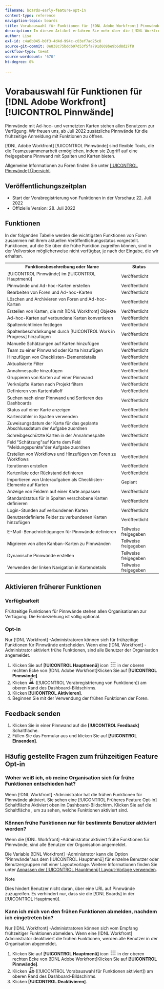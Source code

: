 ```yaml
---
filename: boards-early-feature-opt-in
content-type: reference
navigation-topic: boards
title: Vorabauswahl für Funktionen für [!DNL Adobe Workfront] Pinnwände
description: In diesem Artikel erfahren Sie mehr über die [!DNL Workfront Boards] Opt-in für frühe Funktionen.
author: Lisa
exl-id: c4a6b045-b0f3-4d4d-994c-c03ef7ad25c8
source-git-commit: 0e838c75bddb97d53f5fa791d609be9b6d8d27f8
workflow-type: tm+mt
source-wordcount: '670'
ht-degree: 0%

---
```


# Vorabauswahl für Funktionen für [!DNL Adobe Workfront] [!UICONTROL Pinnwände]

Pinnwände mit Ad-hoc- und vernetzten Karten stehen allen Benutzern zur Verfügung. Wir freuen uns, ab Juli 2022 zusätzliche Pinnwände für die frühzeitige Anmeldung mit Funktionen zu öffnen.

[!DNL Adobe Workfront] [!UICONTROL Pinnwände] sind flexible Tools, die die Teamzusammenarbeit ermöglichen, indem sie Zugriff auf eine freigegebene Pinnwand mit Spalten und Karten bieten.

Allgemeine Informationen zu Foren finden Sie unter [[!UICONTROL Pinnwände] Übersicht](/help/quicksilver/agile/boards-overview.md).

## Veröffentlichungszeitplan

* Start der Vorabregistrierung von Funktionen in der Vorschau: 22. Juli 2022
* Offizielle Version: 28. Juli 2022

## Funktionen

In der folgenden Tabelle werden die wichtigsten Funktionen von Foren zusammen mit ihrem aktuellen Veröffentlichungsstatus vorgestellt. Funktionen, auf die Sie über die frühe Funktion zugreifen können, sind in der Vollversion möglicherweise nicht verfügbar, je nach der Eingabe, die wir erhalten.

<table style="table-layout:auto"> 
 <tbody> 
  <tr> 
   <th><strong>Funktionsbeschreibung oder Name</strong></th>
   <th><strong>Status</strong></th> 
  </tr>
  <tr>
   <td>[!UICONTROL Pinnwände] im [!UICONTROL Hauptmenü]</td>
   <td>Veröffentlicht</td>
  </tr>
    <tr>
   <td>Pinnwände und Ad-hoc-Karten erstellen</td>
   <td>Veröffentlicht</td>
  </tr>
  <tr>
   <td>Bearbeiten von Foren und Ad-hoc-Karten</td>
   <td>Veröffentlicht</td>
  </tr>
  <tr>
   <td>Löschen und Archivieren von Foren und Ad-hoc-Karten</td>
   <td>Veröffentlicht</td>
  </tr>
  <tr>
   <td>Erstellen von Karten, die mit [!DNL Workfront] Objekte</td>
   <td>Veröffentlicht</td>
  </tr>
  <tr>
   <td>Ad-hoc-Karten auf verbundene Karten konvertieren</td>
   <td>Veröffentlicht</td>
  </tr>
  <tr>
   <td>Spaltenrichtlinien festlegen</td>
   <td>Veröffentlicht</td>
  </tr>
  <tr>
   <td>Spaltenbeschränkungen durch [!UICONTROL Work in Progress] hinzufügen</td>
   <td>Veröffentlicht</td>
  </tr>
  <tr>
   <td>Manuelle Schätzungen auf Karten hinzufügen</td>
   <td>Veröffentlicht</td>
  </tr>
  <tr>
   <td>Team zu einer Pinnwand oder Karte hinzufügen</td>
   <td>Veröffentlicht</td>
  </tr>
  <tr>
   <td>Hinzufügen von Checklisten-Elementdetails</td>
   <td>Veröffentlicht</td>
  </tr>
  <tr>
   <td>Aktualisierte Filter</td>
   <td>Veröffentlicht</td>
  </tr>
  <tr>
   <td>Annahmespalte hinzufügen</td>
   <td>Veröffentlicht</td>
  </tr>
  <tr>
   <td>Gruppieren von Karten auf einer Pinnwand</td>
   <td>Veröffentlicht</td>
  </tr>
  <tr>
   <td>Verknüpfte Karten nach Projekt filtern</td>
   <td>Veröffentlicht</td>
  </tr>
  <tr>
   <td>Definieren von Kartenfalloff</td>
   <td>Veröffentlicht</td>
  </tr>
  <tr>
   <td>Suchen nach einer Pinnwand und Sortieren des Dashboards</td>
   <td>Veröffentlicht</td>
  </tr>
  <tr>
   <td>Status auf einer Karte anzeigen</td>
   <td>Veröffentlicht</td>
  </tr>
  <tr>
   <td>Kartenzähler in Spalten verwenden</td>
   <td>Veröffentlicht</td>
  </tr>
  <tr>
   <td>Zuweisungsdatum der Karte für das geplante Abschlussdatum der Aufgabe zuordnen</td>
   <td>Veröffentlicht</td>
  </tr>
  <tr>
   <td>Schreibgeschützte Karten in der Annahmespalte</td>
   <td>Veröffentlicht</td>
  </tr>
  <tr>
   <td>Feld "Schätzung"auf Karte dem Feld "Meldungspunkte"der Aufgabe zuordnen</td>
   <td>Veröffentlicht</td>
  </tr>
  <tr>
   <td>Erstellen von Workflows und Hinzufügen von Foren zu Workflows</td>
   <td>Veröffentlicht</td>
  </tr>
  <tr>
   <td>Iterationen erstellen</td>
   <td>Veröffentlicht</td>
  </tr>
  <tr>
   <td>Kartenliste oder Rückstand definieren</td>
   <td>Veröffentlicht</td>
  </tr>
  <tr>
   <td>Importieren von Unteraufgaben als Checklisten-Elemente auf Karten</td>
   <td>Geplant</td>
  </tr>
  <tr>
   <td>Anzeige von Feldern auf einer Karte anpassen</td>
   <td>Veröffentlicht</td>
  </tr>  
  <tr>
   <td>Standardstatus für in Spalten verschobene Karten definieren</td>
   <td>Veröffentlicht</td>
  </tr>
  <tr>
   <td>Login-Stunden auf verbundenen Karten</td>
   <td>Veröffentlicht</td>
  </tr>
  <tr>
   <td>Benutzerdefinierte Felder zu verbundenen Karten hinzufügen</td>
   <td>Veröffentlicht</td>
  </tr>
  <tr>
   <td>E-Mail-Benachrichtigungen für Pinnwände definieren</td>
   <td>Teilweise freigegeben</td>
  </tr>
  <tr>
   <td>Migrieren von alten Kanban-Karten zu Pinnwänden</td>
   <td>Teilweise freigegeben</td>
  </tr>
  <tr>
   <td>Dynamische Pinnwände erstellen</td>
   <td>Teilweise freigegeben</td>
  </tr>
  <tr>
   <td>Verwenden der linken Navigation in Kartendetails</td>
   <td>Teilweise freigegeben</td>
  </tr>
 </tbody> 
</table>

## Aktivieren früherer Funktionen

### Verfügbarkeit

Frühzeitige Funktionen für Pinnwände stehen allen Organisationen zur Verfügung. Die Einbeziehung ist völlig optional.

### Opt-in

Nur [!DNL Workfront] -Administratoren können sich für frühzeitige Funktionen für Pinnwände entscheiden. Wenn eine [!DNL Workfront] -Administrator aktiviert frühe Funktionen, sind alle Benutzer der Organisation angemeldet.

1. Klicken Sie auf **[!UICONTROL Hauptmenü]** icon ![](assets/main-menu-icon.png) in der oberen rechten Ecke von [!DNL Adobe Workfront]Klicken Sie auf **[!UICONTROL Pinnwände]**.
1. Klicken ![Vorabregistrierung von Funktionen](assets/early-feature-opt-in-not-enabled.png) ([!UICONTROL Vorabregistrierung von Funktionen]) am oberen Rand des Dashboard-Bildschirms.
1. Klicken **[!UICONTROL Aktivieren]**.
1. Beginnen Sie mit der Verwendung der frühen Funktionen der Foren.

## Feedback senden

1. Klicken Sie in einer Pinnwand auf die **[!UICONTROL Feedback]** Schaltfläche.
1. Füllen Sie das Formular aus und klicken Sie auf **[!UICONTROL Einsenden]**.

## Häufig gestellte Fragen zum frühzeitigen Feature Opt-in

### Woher weiß ich, ob meine Organisation sich für frühe Funktionen entschieden hat?

Wenn [!DNL Workfront] -Administrator hat die frühen Funktionen für Pinnwände aktiviert. Sie sehen eine [!UICONTROL Früheres Feature Opt-in] Schaltfläche Aktiviert oben im Dashboard-Bildschirm. Klicken Sie auf die Schaltfläche , um zu sehen, welche Funktionen aktiviert sind.

### Können frühe Funktionen nur für bestimmte Benutzer aktiviert werden?

Wenn die [!DNL Workfront] -Administrator aktiviert frühe Funktionen für Pinnwände, sind alle Benutzer der Organisation angemeldet.

Die Variable [!DNL Workfront] -Administrator kann die Option &quot;Pinnwände&quot;aus dem [!UICONTROL Hauptmenü] für einzelne Benutzer oder Benutzergruppen mit einer Layoutvorlage. Weitere Informationen finden Sie unter [Anpassen der [!UICONTROL Hauptmenü] Layout-Vorlage verwenden](/help/quicksilver/administration-and-setup/customize-workfront/use-layout-templates/customize-main-menu.md).

>[!NOTE]
>
>Dies hindert Benutzer nicht daran, über eine URL auf Pinnwände zuzugreifen. Es verhindert nur, dass sie die [!DNL Boards] in der [!UICONTROL Hauptmenü].

### Kann ich mich von den frühen Funktionen abmelden, nachdem ich eingetreten bin?

Nur [!DNL Workfront] -Administratoren können sich vom Empfang frühzeitiger Funktionen abmelden. Wenn eine [!DNL Workfront] Administrator deaktiviert die frühen Funktionen, werden alle Benutzer in der Organisation abgemeldet.

1. Klicken Sie auf **[!UICONTROL Hauptmenü]** icon ![](assets/main-menu-icon.png) in der oberen rechten Ecke von [!DNL Adobe Workfront]Klicken Sie auf **[!UICONTROL Pinnwände]**.
1. Klicken ![Vorabauswahl für Funktionen aktiviert](assets/early-feature-opt-in-enabled.png) ([!UICONTROL Vorabauswahl für Funktionen aktiviert]) am oberen Rand des Dashboard-Bildschirms.
1. Klicken **[!UICONTROL Deaktivieren]**.
